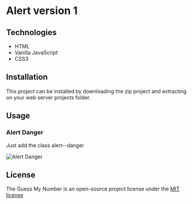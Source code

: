 # Alert version 1

## Technologies
* HTML
* Vanilla JavaScript
* CSS3

## Installation

This project can be installed by downloading the zip project and extracting on your web server projects folder.

## Usage

### Alert Danger

Just add the class alert--danger

![Alert Danger](/img/alert_1_danger_example)


## License
The Guess My Number is an open-source project license under the [MIT license](license)

